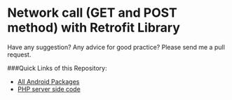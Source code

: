 # Network call (GET and POST method) with Retrofit Library

Have any suggestion? Any advice for good practice? Please send me a pull request.

###Quick Links of this Repository:
- [All Android Packages](https://github.com/hasancse91/retrofit-implementation/tree/master/Android%20Code/app/src/main/java/com/hellohasan/networkcallwithretrofit)
- [PHP server side code](https://github.com/hasancse91/retrofit-implementation/tree/master/PHP%20Code)
